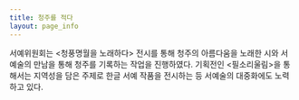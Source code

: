 ```yaml
---
title: 청주를 적다
layout: page_info
---
```

서예위원회는 <청풍명월을 노래하다> 전시를 통해 청주의 아름다움을 노래한 시와 서예술의 만남을 통해 청주를 기록하는 작업을 진행하였다. 기획전인 <필소리울림>을 통해서는 지역성을 담은 주제로 한글 서예 작품을 전시하는 등 서예술의 대중화에도 노력하고 있다.

